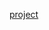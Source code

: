 [project](https://diazdressk.github.io/windows/)

<!-- ![Иллюстрация к проекту](https://github.com/jon/coolproject/raw/master/image/image.png) -->

<!--[Image alt](https://github.com/diazdressk/windows/blob/master/img/site.jpg)-->

<!-- {username} — ваш ник на ГитХабе;
{repository} — репозиторий где хранятся картинки;
{branch} — ветка репозитория;
{path} — путь к месту нахождения картинки. -->
